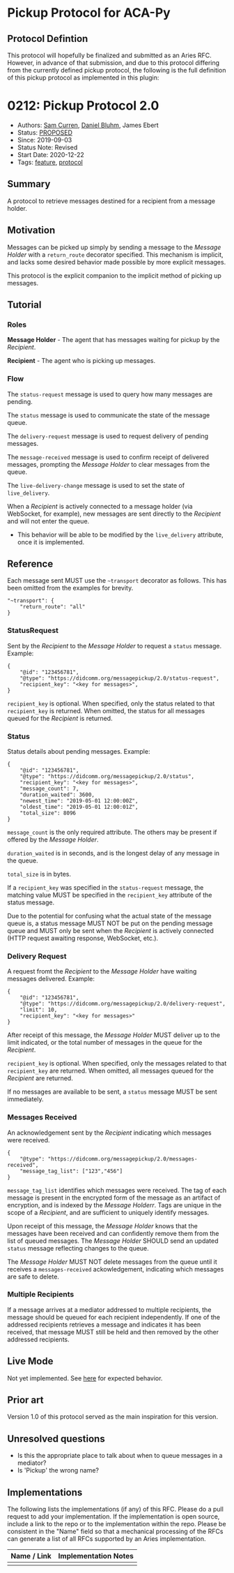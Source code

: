 # Pickup Protocol for ACA-Py

## Protocol Defintion

This protocol will hopefully be finalized and submitted as an Aries RFC.
However, in advance of that submission, and due to this protocol differing from
the currently defined pickup protocol, the following is the full definition of
this pickup protocol as implemented in this plugin:

# 0212: Pickup Protocol 2.0

- Authors: [Sam Curren](telegramsam@gmail.com), [Daniel Bluhm](dbluhm@pm.me), James Ebert
- Status: [PROPOSED](/README.md#proposed)
- Since: 2019-09-03
- Status Note: Revised
- Start Date: 2020-12-22
- Tags: [feature](/tags.md#feature), [protocol](/tags.md#protocol)

## Summary

A protocol to retrieve messages destined for a recipient from a message holder.

## Motivation

Messages can be picked up simply by sending a message to the _Message Holder_
with a `return_route` decorator specified. This mechanism is implicit, and lacks
some desired behavior made possible by more explicit messages.

This protocol is the explicit companion to the implicit method of picking up messages.

## Tutorial

### Roles

**Message Holder** - The agent that has messages waiting for pickup by the _Recipient_.

**Recipient** - The agent who is picking up messages.

### Flow

The `status-request` message is used to query how many messages are pending.

The `status` message is used to communicate the state of the message queue.

The `delivery-request` message is used to request delivery of pending messages.

The `message-received` message is used to confirm receipt of delivered messages, 
prompting the _Message Holder_ to clear messages from the queue.

The `live-delivery-change` message is used to set the state of `live_delivery`. 

When a _Recipient_ is actively connected to a message holder (via WebSocket, for
example), new messages are sent directly to the _Recipient_ and will not enter the
queue.
- This behavior will be able to be modified by the `live_delivery` attribute, once it is implemented.

## Reference

Each message sent MUST use the `~transport` decorator as follows. This has been omitted from the examples for brevity.
```json=
"~transport": {
    "return_route": "all"
}
```

### StatusRequest

Sent by the _Recipient_ to the _Message Holder_ to request a `status` message. Example:

```json=
{
    "@id": "123456781",
    "@type": "https://didcomm.org/messagepickup/2.0/status-request",
    "recipient_key": "<key for messages>",
}
```

`recipient_key` is optional. When specified, only the status related to that
`recipient_key` is returned. When omitted, the status for all messages queued for
the _Recipient_ is returned.

### Status

Status details about pending messages. Example:

```json=
{
    "@id": "123456781",
    "@type": "https://didcomm.org/messagepickup/2.0/status",
    "recipient_key": "<key for messages>",
    "message_count": 7,
    "duration_waited": 3600,
    "newest_time": "2019-05-01 12:00:00Z",
    "oldest_time": "2019-05-01 12:00:01Z",
    "total_size": 8096
}
```

`message_count` is the only required attribute. The others may be present if
offered by the _Message Holder_.

`duration_waited` is in seconds, and is the longest  delay of any message in the
queue.

`total_size` is in bytes.

If a `recipient_key` was specified in the `status-request` message, the matching
value MUST be specified in the `recipient_key` attribute of the status
message.

Due to the potential for confusing what the actual state of the message queue
is, a status message MUST NOT be put on the pending message queue and MUST only
be sent when the _Recipient_ is actively connected (HTTP request awaiting
response, WebSocket, etc.).

### Delivery Request

A request fromt the _Recipient_ to the _Message Holder_ have waiting messages delivered. Example:

```json=
{
    "@id": "123456781",
    "@type": "https://didcomm.org/messagepickup/2.0/delivery-request",
    "limit": 10,
    "recipient_key": "<key for messages>"
}
```

After receipt of this message, the _Message Holder_ MUST deliver up to the limit
indicated, or the total number of messages in the queue for the _Recipient_.

`recipient_key` is optional. When specified, only the messages related to that
`recipient_key` are returned. When omitted, all messages queued for the _Recipient_
are returned.

If no messages are available to be sent, a `status` message MUST be sent immediately. 

### Messages Received
An acknowledgement sent by the _Recipient_ indicating which messages were received.
```json=
{
    "@type": "https://didcomm.org/messagepickup/2.0/messages-received",
    "message_tag_list": ["123","456"]
}
```
`message_tag_list` identifies which messages were received. The tag of each message 
is present in the encrypted form of the message as an artifact of encryption, and is 
indexed by the _Message Holderr_. Tags are unique in the scope of a _Recipient_, and are sufficient 
to uniquely identify messages.

Upon receipt of this message, the _Message Holder_ knows that the messages have been received and can 
confidently remove them from the list of queued messages. The _Message Holder_ SHOULD send an updated 
`status` message reflecting changes to the queue.

The _Message Holder_ MUST NOT delete messages from the queue until it receives a `messages-received` ackowledgement, 
indicating which messages are safe to delete. 

### Multiple Recipients
If a message arrives at a mediator addressed to multiple recipients, the message should be queued 
for each recipient independently. If one of the addressed recipients retrieves a message and indicates 
it has been received, that message MUST still be held and then removed by the other addressed recipients.

## Live Mode
Not yet implemented. See [here](https://github.com/TelegramSam/aries-rfc/tree/pickup_v2/features/0685-pickup-v2#live-mode) 
for expected behavior.

## Prior art

Version 1.0 of this protocol served as the main inspiration for this version.

## Unresolved questions

- Is this the appropriate place to talk about when to queue messages in a mediator?
- Is 'Pickup' the wrong name?

## Implementations

The following lists the implementations (if any) of this RFC. Please do a pull
request to add your implementation. If the implementation is open source,
include a link to the repo or to the implementation within the repo. Please be
consistent in the "Name" field so that a mechanical processing of the RFCs can
generate a list of all RFCs supported by an Aries implementation.

Name / Link | Implementation Notes
--- | ---
 |  |
